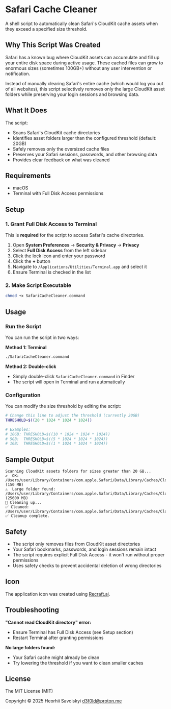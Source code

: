 # Safari Cache Cleaner

A shell script to automatically clean Safari's CloudKit cache assets when they exceed a specified size threshold.

## Why This Script Was Created

Safari has a known bug where CloudKit assets can accumulate and fill up your entire disk space during active usage. These cached files can grow to enormous sizes (sometimes 100GB+) without any user intervention or notification.

Instead of manually clearing Safari's entire cache (which would log you out of all websites), this script selectively removes only the large CloudKit asset folders while preserving your login sessions and browsing data.

## What It Does

The script:
- Scans Safari's CloudKit cache directories
- Identifies asset folders larger than the configured threshold (default: 20GB)
- Safely removes only the oversized cache files
- Preserves your Safari sessions, passwords, and other browsing data
- Provides clear feedback on what was cleaned

## Requirements

- macOS
- Terminal with Full Disk Access permissions

## Setup

### 1. Grant Full Disk Access to Terminal

This is **required** for the script to access Safari's cache directories.

1. Open **System Preferences** → **Security & Privacy** → **Privacy**
2. Select **Full Disk Access** from the left sidebar
3. Click the lock icon and enter your password
4. Click the **+** button
5. Navigate to `/Applications/Utilities/Terminal.app` and select it
6. Ensure Terminal is checked in the list

### 2. Make Script Executable

```bash
chmod +x SafariCacheCleaner.command
```

## Usage

### Run the Script

You can run the script in two ways:

**Method 1: Terminal**
```bash
./SafariCacheCleaner.command
```

**Method 2: Double-click**
- Simply double-click `SafariCacheCleaner.command` in Finder
- The script will open in Terminal and run automatically

### Configuration

You can modify the size threshold by editing the script:

```bash
# Change this line to adjust the threshold (currently 20GB)
THRESHOLD=$((20 * 1024 * 1024 * 1024))

# Examples:
# 10GB: THRESHOLD=$((10 * 1024 * 1024 * 1024))
# 5GB:  THRESHOLD=$((5 * 1024 * 1024 * 1024))
# 1GB:  THRESHOLD=$((1 * 1024 * 1024 * 1024))
```

## Sample Output

```
Scanning CloudKit assets folders for sizes greater than 20 GB...
✔️  OK: /Users/user/Library/Containers/com.apple.Safari/Data/Library/Caches/CloudKit/abc123/Assets (150 MB)
⚠️  Large folder found: /Users/user/Library/Containers/com.apple.Safari/Data/Library/Caches/CloudKit/def456/Assets (25600 MB)
🧹 Cleaning up...
✅ Cleaned: /Users/user/Library/Containers/com.apple.Safari/Data/Library/Caches/CloudKit/def456/Assets
✅ Cleanup complete.
```

## Safety

- The script only removes files from CloudKit asset directories
- Your Safari bookmarks, passwords, and login sessions remain intact
- The script requires explicit Full Disk Access - it won't run without proper permissions
- Uses safety checks to prevent accidental deletion of wrong directories

## Icon

The application icon was created using [Recraft.ai](https://www.recraft.ai/).

## Troubleshooting

**"Cannot read CloudKit directory" error:**
- Ensure Terminal has Full Disk Access (see Setup section)
- Restart Terminal after granting permissions

**No large folders found:**
- Your Safari cache might already be clean
- Try lowering the threshold if you want to clean smaller caches

## License

The MIT License (MIT)

Copyright © 2025 Heorhii Savoiskyi d3f0ld@proton.me
